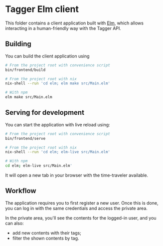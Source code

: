 # Tagger Elm client

This folder contains a client application built with [Elm](https://elm-lang.org/), which allows interacting in a human-friendly way with the Tagger API.

## Building

You can build the client application using

```sh
# From the project root with convenience script
bin/frontend/build

# From the project root with nix
nix-shell --run 'cd elm; elm make src/Main.elm'

# With npm
elm make src/Main.elm
```

## Serving for development

You can start the application with live reload using:

```sh
# From the project root with convenience script
bin/frontend/serve

# From the project root with nix
nix-shell --run 'cd elm; elm-live src/Main.elm'

# With npm
cd elm; elm-live src/Main.elm'
```

It will open a new tab in your browser with the time-traveler available.

## Workflow

The application requires you to first register a new user. Once this is done, you can log in with the same credentials and access the private area.

In the private area, you'll see the contents for the logged-in user, and you can also:

- add new contents with their tags;
- filter the shown contents by tag.
